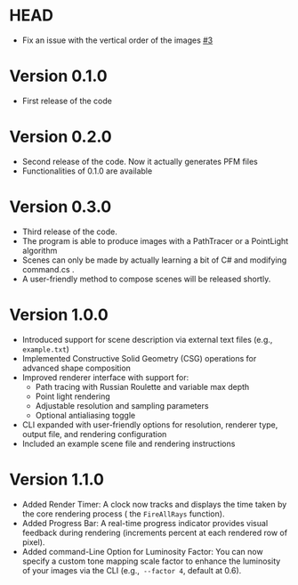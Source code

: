 # HEAD

-   Fix an issue with the vertical order of the images [#3](https://github.com/lorenzocappelletti-99/RayTracer/issues/3)

# Version 0.1.0

-   First release of the code

# Version 0.2.0

- Second release of the code. Now it actually generates PFM files
- Functionalities of 0.1.0 are available

# Version 0.3.0

- Third release of the code.
- The program is able to produce images with a PathTracer or a PointLight algorithm 
- Scenes can only be made by actually learning a bit of C# and modifying command.cs .
- A user-friendly method to compose scenes will be released shortly.

# Version 1.0.0

-   Introduced support for scene description via external text files (e.g., `example.txt`)
-   Implemented Constructive Solid Geometry (CSG) operations for advanced shape composition
-   Improved renderer interface with support for:
    - Path tracing with Russian Roulette and variable max depth
    - Point light rendering
    - Adjustable resolution and sampling parameters
    - Optional antialiasing toggle
-   CLI expanded with user-friendly options for resolution, renderer type, output file, and rendering configuration
-   Included an example scene file and rendering instructions


# Version 1.1.0

- Added Render Timer: A clock now tracks and displays the time taken by the core rendering process ( the `FireAllRays` function).
- Added Progress Bar: A real-time progress indicator provides visual feedback during rendering (increments percent at each rendered row of pixel). 
- Added command-Line Option for Luminosity Factor: You can now specify a custom tone mapping scale factor to enhance the luminosity of your images via the CLI (e.g.,` --factor 4`, default at 0.6).
